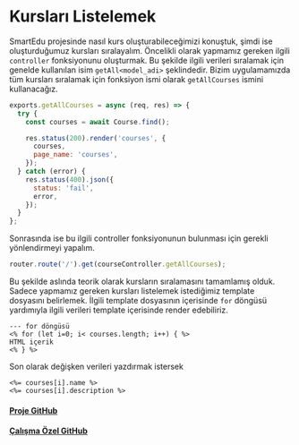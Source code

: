 Kursları Listelemek
======

SmartEdu projesinde nasıl kurs oluşturabileceğimizi konuştuk, şimdi ise oluşturduğumuz kursları sıralayalım. Öncelikli olarak yapmamız gereken ilgili `controller`
fonksiyonunu oluşturmak. Bu şekilde ilgili verileri sıralamak için genelde kullanılan isim `getAll<model_adi>` şeklindedir. Bizim uygulamamızda tüm kursları
sıralamak için fonksiyon ismi olarak  `getAllCourses` ismini kullanacağız.
```javascript
exports.getAllCourses = async (req, res) => {
  try {
    const courses = await Course.find();

    res.status(200).render('courses', {
      courses,
      page_name: 'courses',
    });
  } catch (error) {
    res.status(400).json({
      status: 'fail',
      error,
    });
  }
};
```

Sonrasında ise bu ilgili controller fonksiyonunun bulunması için gerekli yönlendirmeyi yapalım.
```javascript
router.route('/').get(courseController.getAllCourses);
```

Bu şekilde aslında teorik olarak kursların sıralamasını tamamlamış olduk. Sadece yapmamız gereken kursları listelemek istediğimiz template dosyasını 
belirlemek. İlgili template dosyasının içerisinde `for` döngüsü yardımıyla ilgili verileri template içerisinde render edebiliriz.

```
--- for döngüsü
<% for (let i=0; i< courses.length; i++) { %>
HTML içerik
<% } %>
```

Son olarak değişken verileri yazdırmak istersek
```
<%= courses[i].name %>
<%= courses[i].description %>
```

#### [Proje GitHub](https://github.com/ArinSoftware/SmarteduProject)
#### [Çalışma Özel GitHub](https://github.com/ArinSoftware/SmarteduProject/commit/7f44e70dd947c8a9c3a7d292932a010ac41fd694)
